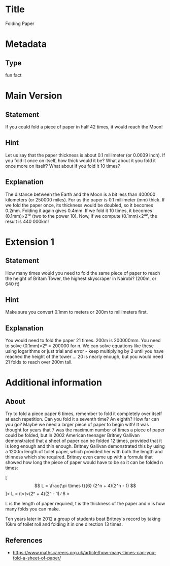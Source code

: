 # Title

Folding Paper

# Metadata

## Type

fun fact

# Main Version

## Statement

If you could fold a piece of paper in half 42 times, it would reach the Moon! 

## Hint

Let us say that the paper thickness is about 0.1 millimeter (or 0.0039 inch). If you fold it once on itself, how thick would it be? What about it you fold it once more on itself? What about if you fold it 10 times?

## Explanation

The distance between the Earth and the Moon is a bit less than 400000 kilometers (or 250000 miles). For us the paper is 0.1 millimeter (mm) thick. If we fold the paper once, its thickness would be doubled, so it becomes 0.2mm. Folding it again gives 0.4mm. If we fold it 10 times, it becomes (0.1mm)×2¹⁰ (two to the power 10). Now, if we compute (0.1mm)×2⁴², the result is 440 000km!

# Extension 1

## Statement

How many times would you need to fold the same piece of paper to reach the height of Britam Tower, the highest skyscraper in Nairobi? (200m, or 640 ft)

## Hint

Make sure you convert 0.1mm to meters or 200m to millimeters first. 

## Explanation

You would need to fold the paper 21 times. 200m is 200000mm. You need to solve (0.1mm)×2ⁿ = 200000 for n. We can solve equations like these using logarithms or just trial and error - keep multiplying by 2 until you have reached the height of the tower … 20 is nearly enough, but you would need 21 folds to reach over 200m tall. 

# Additional information

## About

Try to fold a piece paper 6 times, remember to fold it completely over itself at each repetition. Can you fold it a seventh time? An eighth? How far can you go? Maybe we need a larger piece of paper to begin with! It was thought for years that 7 was the maximum number of times a piece of paper could be folded, but in 2002 American teenager Britney Gallivan demonstrated that a sheet of paper can be folded 12 times, provided that it is long enough and thin enough.  Britney Gallivan demonstrated this by using a 1200m length of toilet paper, which provided her with both the length and thinness which she required.  Britney even came up with a formula that showed how long the piece of paper would have to be so it can be folded n times:

\[$$ L = \frac{\pi \times t}{6} (2^n + 4)(2^n - 1) $$\]\< L = π×t×(2ⁿ + 4)(2ⁿ - 1) ∕ 6 \>

L is the length of paper required, t is the thickness of the paper and n is how many folds you can make.

Ten years later in 2012 a group of students beat Britney's record by taking 16km of toilet roll and folding it in one direction 13 times. 

## References

* https://www.mathscareers.org.uk/article/how-many-times-can-you-fold-a-sheet-of-paper/


